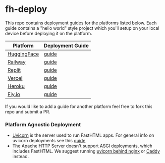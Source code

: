 # fh-deploy

This repo contains deployment guides for the platforms listed below. Each guide contains a "hello world" style project which you'll setup on your local device before deploying it on the platform.

| Platform                               | Deployment Guide                                                        |
| -------------------------------------- | ----------------------------------------------------------------------- |
| [HuggingFace](https://huggingface.co/) | [guide](https://github.com/AnswerDotAI/fh-deploy/tree/main/huggingface) |
| [Railway](https://railway.app/)        | [guide](https://github.com/AnswerDotAI/fh-deploy/tree/main/railway)     |
| [Replit](https://replit.com/)          | [guide](https://github.com/AnswerDotAI/fh-deploy/tree/main/replit)      |
| [Vercel](https://vercel.com/)          | [guide](https://github.com/AnswerDotAI/fh-deploy/tree/main/vercel)      |
| [Heroku](https://heroku.com/)          | [guide](https://github.com/AnswerDotAI/fh-deploy/tree/main/heroku)      |
| [Fly.io](https://fly.io/)              | [guide](https://github.com/AnswerDotAI/fh-deploy/tree/main/fly)         |

If you would like to add a guide for another platform feel free to fork this repo and submit a PR.

### Platform Agnostic Deployment

- [Uvicorn](https://www.uvicorn.org/) is the server used to run FastHTML apps. For general info on uvicorn deployments see this [guide](https://www.uvicorn.org/deployment/).
- The Apache HTTP Server doesn't support ASGI deployments, which includes FastHTML. We suggest running [uvicorn behind nginx](https://www.uvicorn.org/deployment/#running-behind-nginx) or [Caddy](https://caddyserver.com/) instead.
